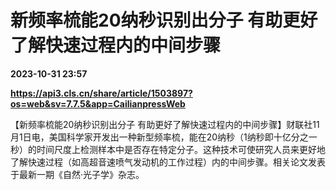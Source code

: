 # 新频率梳能20纳秒识别出分子 有助更好了解快速过程内的中间步骤

**2023-10-31 23:57**

**https://api3.cls.cn/share/article/1503897?os=web&sv=7.7.5&app=CailianpressWeb**

【新频率梳能20纳秒识别出分子 有助更好了解快速过程内的中间步骤】财联社11月1日电，美国科学家开发出一种新型频率梳，能在20纳秒（1纳秒即十亿分之一秒）的时间尺度上检测样本中是否存在特定分子。这种技术可使研究人员来更好地了解快速过程（如高超音速喷气发动机的工作过程）内的中间步骤。相关论文发表于最新一期《自然·光子学》杂志。